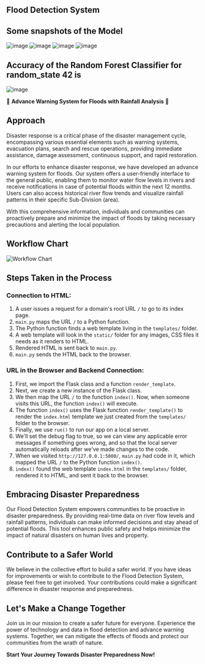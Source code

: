 ## Flood Detection System
## Some snapshots of the Model
![image](https://github.com/DevJSter/Flood-Detection-System/assets/115056248/93866414-0633-461d-891f-e2cca639ae21)
![image](https://github.com/DevJSter/Flood-Detection-System/assets/115056248/538ec663-b80c-4973-8547-e2d279cd5f8a)
![image](https://github.com/DevJSter/Flood-Detection-System/assets/115056248/785b9d76-42b5-4519-9c5a-3c65bc697eab)
![image](https://github.com/DevJSter/Flood-Detection-System/assets/115056248/e1257b14-ec50-46d1-a1d1-4373f2b06e14)

## Accuracy of the Random Forest Classifier for random_state 42 is 
![image](https://github.com/DevJSter/Flood-Detection-System/assets/115056248/eb903af4-bb4d-426e-a0d3-c5844bdddc82)

🌊 **Advance Warning System for Floods with Rainfall Analysis** 🌊

## Approach

Disaster response is a critical phase of the disaster management cycle, encompassing various essential elements such as warning systems, evacuation plans, search and rescue operations, providing immediate assistance, damage assessment, continuous support, and rapid restoration.

In our efforts to enhance disaster response, we have developed an advance warning system for floods. Our system offers a user-friendly interface to the general public, enabling them to monitor water flow levels in rivers and receive notifications in case of potential floods within the next 12 months. Users can also access historical river flow trends and visualize rainfall patterns in their specific Sub-Division (area).

With this comprehensive information, individuals and communities can proactively prepare and minimize the impact of floods by taking necessary precautions and alerting the local population.

## Workflow Chart

![Workflow Chart](https://user-images.githubusercontent.com/115056248/235299489-ef8891a9-d8d0-4635-b2d8-d262645a10f4.jpg)

## Steps Taken in the Process

### Connection to HTML:

1. A user issues a request for a domain's root URL `/` to go to its index page.
2. `main.py` maps the URL `/` to a Python function.
3. The Python function finds a web template living in the `templates/` folder.
4. A web template will look in the `static/` folder for any images, CSS files it needs as it renders to HTML.
5. Rendered HTML is sent back to `main.py`.
6. `main.py` sends the HTML back to the browser.

### URL in the Browser and Backend Connection:

1. First, we import the Flask class and a function `render_template`.
2. Next, we create a new instance of the Flask class.
3. We then map the URL `/` to the function `index()`. Now, when someone visits this URL, the function `index()` will execute.
4. The function `index()` uses the Flask function `render_template()` to render the `index.html` template we just created from the `templates/` folder to the browser.
5. Finally, we use `run()` to run our app on a local server.
6. We'll set the debug flag to true, so we can view any applicable error messages if something goes wrong, and so that the local server automatically reloads after we've made changes to the code.
7. When we visited `http://127.0.0.1:5000/`, `main.py` had code in it, which mapped the URL `/` to the Python function `index()`.
8. `index()` found the web template `index.html` in the `templates/` folder, rendered it to HTML, and sent it back to the browser.

## Embracing Disaster Preparedness

Our Flood Detection System empowers communities to be proactive in disaster preparedness. By providing real-time data on river flow levels and rainfall patterns, individuals can make informed decisions and stay ahead of potential floods. This tool enhances public safety and helps minimize the impact of natural disasters on human lives and property.

## Contribute to a Safer World

We believe in the collective effort to build a safer world. If you have ideas for improvements or wish to contribute to the Flood Detection System, please feel free to get involved. Your contributions could make a significant difference in disaster response and preparedness.

## Let's Make a Change Together

Join us in our mission to create a safer future for everyone. Experience the power of technology and data in flood detection and advance warning systems. Together, we can mitigate the effects of floods and protect our communities from the wrath of nature.

**Start Your Journey Towards Disaster Preparedness Now!**
